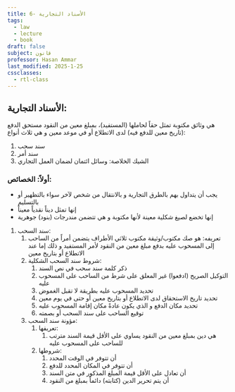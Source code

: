 ```yaml
---
title: 6- الأسناد التجارية
tags:
  - law
  - lecture
  - book
draft: false
subject: قانون
professor: Hasan Ammar
last_modified: 2025-1-25
cssclasses:
  - rtl-class
---
```

## الأسناد التجارية: 
هي وثائق مكتوبة تمثل حقاً لحاملها (المستفيد)، بمبلغ معين من النقود مستحق الدفع (تاريخ معين للدفع فيه) لدى الاتطلاع أو في موعد معين و هي ثلاث أنواع:
1. سند سحب
2. سند أمر
3. الشيك
الخلاصة: وسائل ائتمان لضمان العمل التجاري

### أولاً: الخصائص:
- يجب أن يتداول بهم بالطرق التجارية و بالانتقال من شخص لآخر سواء بالتظهير أو بالتسليم
- إنها تمثل ديناً نقدياً معيناً
- إنها تخضع لصيغ شكلية معينة لأنها مكتوبة و هي تتضمن مندرجات (بنود) جوهرية

1. سند السحب:
	1. تعريفه: هو صك مكتوب/وثيقة مكتوب ثلاثي الأطراف يتضمن أمراً من الساحب إلى المسحوب عليه بدفع مبلغ معين من النقود لأمر المستفيد و ذلك إما عند الاتطلاع أو بتاريخ معين
	2. شروط سند السحب الشكلية:
		1. ذكر كلمة سند سحب في نص السند
		2. التوكيل الصريح (ادفعوا) غير المعلق على شرط من الساحب على المسحوب عليه
		3. تحديد المسحوب عليه بطريقة لا تقبل الغموض
		4. تحديد تاريخ الاستحقاق لدى الاتطلاع أو بتاريخ معين أو حتى في يوم معين
		5. تحديد مكان الدفع و الذي يكون عادةً مكان إقامة المسحوب عليه
		6. توقيع الساحب على سند السحب أو بصمته
	3. مؤونة سند السحب:
		1. تعريفها:
			1. هي دين بمبلغ معين من النقود يساوي على الأقل قيمة السند مترتب للساحب على المسحوب عليه
		2. شروطها:
			1. أن تتوفر في الوقت المحدد
			2. أن تتوفر في المكان المحدد للدفع
			3. أن تعادل على الأقل قيمة المبلغ المذكور في متن السند
			4. أن يتم تحرير الدين (كتابته) دائماً بمبلغ من النقود